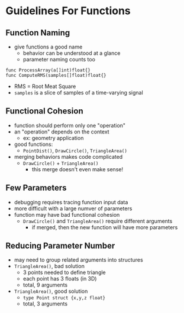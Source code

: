 # Guidelines For Functions

## Function Naming

- give functions a good name
  - behavior can be understood at a glance
  - parameter naming counts too

```golang
func ProcessArray(a[]int)float{}
func ComputeRMS(samples[]float)float{}
```

- RMS = Root Meat Square
- `samples` is a slice of samples of a time-varying signal

## Functional Cohesion

- function should perform only one "operation"
- an "operation" depends on the context
  - ex: geometry application
- good functions:
  - `PointDist()`, `DrawCircle()`, `TriangleArea()`
- merging behaviors makes code complicated
  - `DrawCircle()` + `TriangleArea()`
    - this merge doesn't even make sense!

## Few Parameters
- debugging requires tracing function input data
- more difficult with a large numver of parameters
- function may have bad functional cohesion
  - `DrawCircle()` and `TriangleArea()` require different arguments
    - if merged, then the new function will have more parameters

## Reducing Parameter Number
- may need to group related arguments into structures
- `TriangleArea()`, bad solution
  - 3 points needed to define triangle
  - each point has 3 floats (in 3D)
  - total, 9 arguments
- `TriangleArea()`, good solution
  - `type Point struct {x,y,z float}`
  - total, 3 arguments
